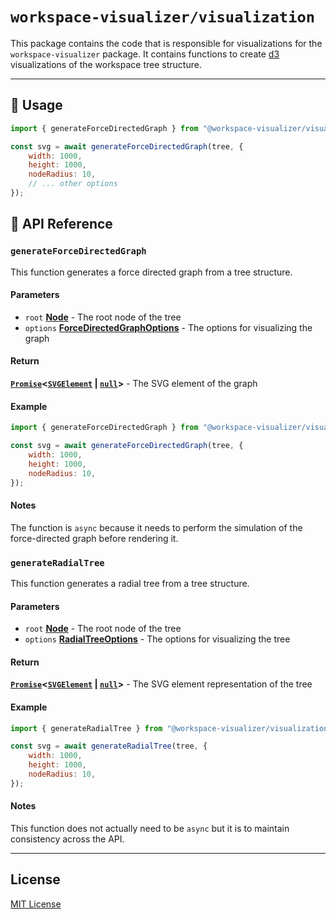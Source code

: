 <!-- ============= -->
<!-- VISUALIZATION -->
<!-- ============= -->

# `workspace-visualizer/visualization`

This package contains the code that is responsible for visualizations for the `workspace-visualizer` package. It contains functions
to create [d3](https://d3js.org) visualizations of the workspace tree structure.

<!-- TODO: Add Two Screenshots -->

---

## 📘 Usage
<!-- ====== -->

```js
import { generateForceDirectedGraph } from "@workspace-visualizer/visualization";}

const svg = await generateForceDirectedGraph(tree, {
    width: 1000,
    height: 1000,
    nodeRadius: 10,
    // ... other options
});
```

## 📕 API Reference
<!-- ============== -->

### `generateForceDirectedGraph`
<!-- -------------------------- -->

This function generates a force directed graph from a tree structure.

#### Parameters

- `root` **[Node][Node]** - The root node of the tree
- `options` **[ForceDirectedGraphOptions][ForceDirectedGraph]** - The options for visualizing the graph


#### Return

**[`Promise`][Promise]<[`SVGElement`][SVGElement] | [`null`][null]>** - The SVG element of the graph

#### Example

```javascript
import { generateForceDirectedGraph } from "@workspace-visualizer/visualization";

const svg = await generateForceDirectedGraph(tree, {
    width: 1000,
    height: 1000,
    nodeRadius: 10,
});
```

#### Notes

The function is `async` because it needs to perform the simulation of the force-directed graph before rendering it.

### `generateRadialTree`
<!-- ------------------- -->

This function generates a radial tree from a tree structure.

#### Parameters

- `root` **[Node][Node]** - The root node of the tree
- `options` **[RadialTreeOptions][RadialTree]** - The options for visualizing the tree

#### Return

**[`Promise`][Promise]<[`SVGElement`][SVGElement] | [`null`][null]>** - The SVG element representation of the tree

#### Example

```javascript
import { generateRadialTree } from "@workspace-visualizer/visualization";

const svg = await generateRadialTree(tree, {
    width: 1000,
    height: 1000,
    nodeRadius: 10,
});
```

#### Notes

This function does not actually need to be `async` but it is to maintain consistency across the API.

---

## License
<!-- ===== -->

[MIT License](./LICENSE)

<!-- ===== -->
<!-- LINKS -->
<!-- ===== -->

[Promise]: https://developer.mozilla.org/docs/Web/JavaScript/Reference/Global_Objects/Promise
[SVGElement]: https://developer.mozilla.org/docs/Web/API/SVGElement
[null]: https://developer.mozilla.org/docs/Web/JavaScript/Reference/Global_Objects/null

[Node]: ../fs-tree/src/class/Node.ts
[ForceDirectedGraph]: ./src/library/forceDirectedGraph.ts
[RadialTree]: ./src/library/radialTree.ts
